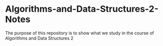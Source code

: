# Algorithms-and-Data-Structures-2-Notes
The purpose of this repository is to show  what we study in the course of Algorithms and Data Structures 2
